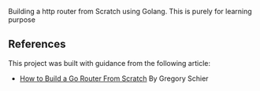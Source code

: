 Building a http router from Scratch using Golang.
This is purely for learning purpose
## References
This project was built with guidance from the following article:
- [How to Build a Go Router From Scratch](https://codesalad.dev/blog/how-to-build-a-go-router-from-scratch-3) By Gregory Schier 
